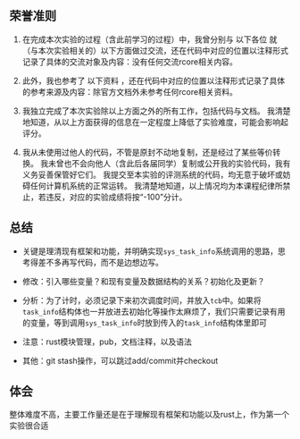 ## 荣誉准则
1. 在完成本次实验的过程（含此前学习的过程）中，我曾分别与 以下各位 就（与本次实验相关的）以下方面做过交流，还在代码中对应的位置以注释形式记录了具体的交流对象及内容：没有任何交流rcore相关内容。

2. 此外，我也参考了 以下资料 ，还在代码中对应的位置以注释形式记录了具体的参考来源及内容：除官方文档外未参考任何rcore相关资料。

3. 我独立完成了本次实验除以上方面之外的所有工作，包括代码与文档。 我清楚地知道，从以上方面获得的信息在一定程度上降低了实验难度，可能会影响起评分。

4. 我从未使用过他人的代码，不管是原封不动地复制，还是经过了某些等价转换。 我未曾也不会向他人（含此后各届同学）复制或公开我的实验代码，我有义务妥善保管好它们。 我提交至本实验的评测系统的代码，均无意于破坏或妨碍任何计算机系统的正常运转。 我清楚地知道，以上情况均为本课程纪律所禁止，若违反，对应的实验成绩将按“-100”分计。

## 总结
* 关键是理清现有框架和功能，并明确实现`sys_task_info`系统调用的思路，思考得差不多再写代码，而不是边想边写。

* 修改：引入哪些变量？和现有变量及数据结构的关系？初始化及更新？

* 分析：为了计时，必须记录下来初次调度时间，并放入`tcb`中。如果将`task_info`结构体也一并放进去初始化等操作太麻烦了，我们只需要记录有用的变量，等到调用`sys_task_info`时放到传入的`task_info`结构体里即可

* 注意：rust模块管理，pub，文档注释，以及语法

* 其他：git stash操作，可以跳过add/commit并checkout

## 体会
整体难度不高，主要工作量还是在于理解现有框架和功能以及rust上，作为第一个实验很合适